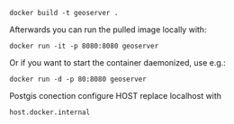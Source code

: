 ```shell
docker build -t geoserver .
```

Afterwards you can run the pulled image locally with:

```shell
docker run -it -p 8080:8080 geoserver
```

Or if you want to start the container daemonized, use e.g.:

```shell
docker run -d -p 80:8080 geoserver
```
Postgis conection
configure HOST replace localhost with

```shell
host.docker.internal 
```